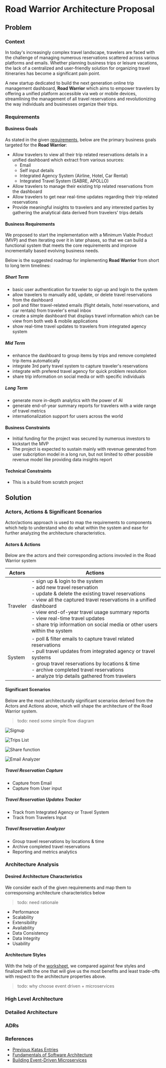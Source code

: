 # Road Warrior Architecture Proposal

## Problem

### Context
In today's increasingly complex travel landscape, travelers are faced with the challenge of managing numerous reservations scattered across various platforms and emails. Whether planning business trips or leisure vacations, the lack of a centralized and user-friendly solution for organizing travel itineraries has become a significant pain point.

A new startup dedicated to build the next generation online trip management dashboard, **Road Warrior** which aims to empower travelers by offering a unified platform accessible via web or mobile devices, streamlining the management of all travel reservations and revolutionizing the way individuals and businesses organize their trips.

### Requirements

#### Business Goals

As stated in the given [requirements](problems/requirements.md), below are the primary business goals targeted for the **Road Warrior**:
- Allow travelers to view all their trip related reservations details in a unified dashboard which extract from various sources:
  - Email
  - Self input details
  - Integrated Agency System (Airline, Hotel, Car Rental)
  - Integrated Travel System (SABRE, APOLLO)
- Allow travelers to manage their existing trip related reservations from the dashboard
- Allow travelers to get near real-time updates regarding their trip related reservations
- Provide meaningful insights to travelers and any interested parties by gathering the analytical data derived from travelers' trips details

#### Business Requirements
We proposed to start the implementation with a Minimum Viable Product (MVP) and then iterating over it in later phases, so that we can build a functional system that meets the core requirements and improve incrementally based evolving business needs.

Below is the suggested roadmap for implementing **Road Warrior** from short to long term timelines:

##### Short Term

- basic user authentication for traveler to sign up and login to the system
- allow travelers to manually add, update, or delete travel reservations from the dashboard
- poll and filter travel-related emails (flight details, hotel reservations, and car rentals) from traveler's email inbox
- create a simple dashboard that displays travel information which can be view from both web & mobile applications
- show real-time travel updates to travelers from integrated agency system

##### Mid Term
- enhance the dashboard to group items by trips and remove completed trip items automatically
- integrate 3rd party travel system to capture traveler's reservations
- integrate with prefered travel agency for quick problem resolution
- share trip information on social media or with specific individuals

##### Long Term
- generate more in-depth analytics with the power of AI
- generate end-of-year summary reports for travelers with a wide range of travel metrics
- internationalization support for users across the world

#### Business Constraints

- Initial funding for the project was secured by numerous investors to kickstart the MVP
- The project is expected to sustain mainly with revenue generated from user subcription model in a long run, but not limited to other possible revenue model like providing data insights report

#### Technical Constraints

- This is a build from scratch project

## Solution

### Actors, Actions & Significant Scenarios

Actor/actions approach is used to map the requirements to components which help to understand who do what within the system and ease for further analyzing the architecture characteristics.

#### Actors & Actions
Below are the actors and their corresponding actions invovled in the Road Warrior system

| Actors | Actions |
|---|---|
| Traveler | - sign up & login to the system<br>- add new travel reservation<br>- update & delete the existing travel reservations<br>- view all the captured travel reservations in a unified dashboard<br>- view end-of-year travel usage summary reports<br>- view real-time travel updates<br>- share trip information on social media or other users within the system |
| System | - poll & filter emails to capture travel related reservations<br>- pull travel updates from integrated agency or travel systems<br>- group travel reservations by locations & time<br>- archive completed travel reservations<br>- analyze trip details gathered from travelers |

#### Significant Scenarios

Below are the most architecturally significant scenarios derived from the Actors and Actions above, which will shape the architecture of the Road Warrior system.

>todo: need some simple flow diagram

![Signup](./diagrams/signup.png)

![Trips List](./diagrams/trips_list.png)

![Share function](./diagrams/share_function.png)

![Email Analyzer](./diagrams/email_analyzer.png)

##### Travel Reservation Capture
- Capture from Email
- Capture from User input

##### Travel Reservation Updates Tracker
- Track from Integrated Agency or Travel System
- Track from Travelers Input

##### Travel Reservation Analyzer
- Group travel reservations by locations & time
- Archive completed travel reservations
- Reporting and metrics analytics

### Architecture Analysis

#### Desired Architecture Characteristics
We consider each of the given requirements and map them to corresponsing architecture characteristics below

>todo: need rationale
- Performance
- Scalability
- Extensibility
- Availability
- Data Consistency
- Data Integrity
- Usability

#### Architecture Styles
With the help of the [worksheet](https://www.developertoarchitect.com/downloads/architecture-styles-worksheet.pdf), we compared against few styles and finalized with the one that will give us the most benefits and least trade-offs with respect to the architecture properties above.

>todo: why choose event driven + microservices

### High Level Architecture

### Detailed Architecture

### ADRs

### References
- [Previous Katas Entries](https://github.com/tekiegirl/SoftwareArchitectureResources/blob/main/Resources/OReillyKata.md)
- [Fundamentals of Software Architecture](https://learning.oreilly.com/library/view/fundamentals-of-software/9781492043447/)
- [Building Event-Driven Microservices](https://learning.oreilly.com/library/view/building-event-driven-microservices/9781492057888/)
